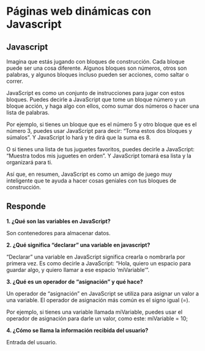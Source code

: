 # **Páginas web dinámicas con Javascript**

## **Javascript**

Imagina que estás jugando con bloques de construcción. Cada bloque puede ser una cosa diferente. Algunos bloques son números, otros son palabras, y algunos bloques incluso pueden ser acciones, como saltar o correr.

JavaScript es como un conjunto de instrucciones para jugar con estos bloques. Puedes decirle a JavaScript que tome un bloque número y un bloque acción, y haga algo con ellos, como sumar dos números o hacer una lista de palabras.

Por ejemplo, si tienes un bloque que es el número 5 y otro bloque que es el número 3, puedes usar JavaScript para decir: “Toma estos dos bloques y súmalos”. Y JavaScript lo hará y te dirá que la suma es 8.

O si tienes una lista de tus juguetes favoritos, puedes decirle a JavaScript: “Muestra todos mis juguetes en orden”. Y JavaScript tomará esa lista y la organizará para ti.

Así que, en resumen, JavaScript es como un amigo de juego muy inteligente que te ayuda a hacer cosas geniales con tus bloques de construcción. 

## **Responde**

**1. ¿Qué son las variables en JavaScript?**

Son contenedores para almacenar datos.

**2. ¿Qué significa “declarar” una variable en javascript?**

“Declarar” una variable en JavaScript significa crearla o nombrarla por primera vez. Es como decirle a JavaScript: “Hola, quiero un espacio para guardar algo, y quiero llamar a ese espacio ‘miVariable’”.
        
**3. ¿Qué es un operador de “asignación” y qué hace?**

Un operador de “asignación” en JavaScript se utiliza para asignar un valor a una variable. El operador de asignación más común es el signo igual (=).

Por ejemplo, si tienes una variable llamada miVariable, puedes usar el operador de asignación para darle un valor, como este: miVariable = 10;        

**4. ¿Cómo se llama la información recibida del usuario?**

Entrada del usuario.      
